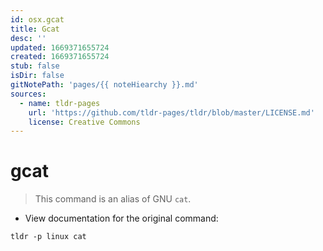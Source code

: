 ```yaml
---
id: osx.gcat
title: Gcat
desc: ''
updated: 1669371655724
created: 1669371655724
stub: false
isDir: false
gitNotePath: 'pages/{{ noteHiearchy }}.md'
sources:
  - name: tldr-pages
    url: 'https://github.com/tldr-pages/tldr/blob/master/LICENSE.md'
    license: Creative Commons
---
```

# gcat

> This command is an alias of GNU `cat`.

- View documentation for the original command:

`tldr -p linux cat`

